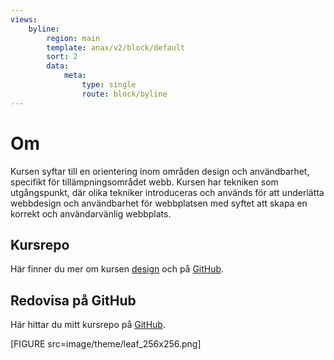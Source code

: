 ```yaml
---
views:
    byline:
        region: main
        template: anax/v2/block/default
        sort: 2
        data:
            meta:
                type: single
                route: block/byline
---
```

Om
=========================

Kursen syftar till en orientering inom områden design och användbarhet, specifikt för tillämpningsområdet webb. Kursen har tekniken som utgångspunkt, där olika tekniker introduceras och används för att underlätta webbdesign och användbarhet för webbplatsen med syftet att skapa en korrekt och användarvänlig webbplats.

<div class="links">
    <div>
        <h2>Kursrepo</h2>
        <p>Här finner du mer om kursen <a target="__BLANK__" href="https://dbwebb.se/kurser/design-v2">design</a> och på <a target="__BLANK__" href="https://github.com/dbwebb-se/design">GitHub</a>.</p>
    </div>
    <div>
        <h2>Redovisa på GitHub</h2>
        <p>Här hittar du mitt kursrepo på <a target="__BLANK__" href="https://github.com/IdasLam/designv2">GitHub</a>.</p>
    </div>
</div>

[FIGURE src=image/theme/leaf_256x256.png]
